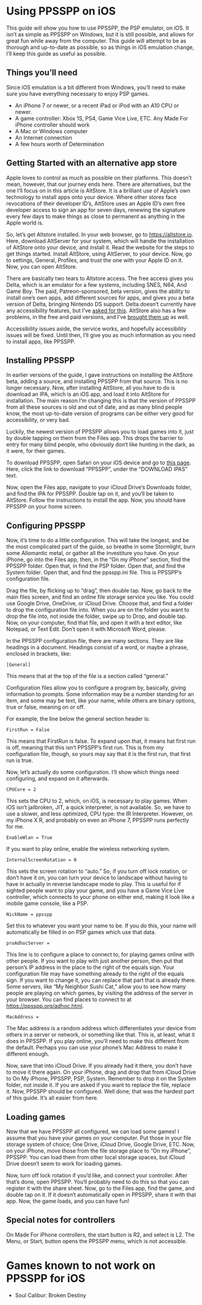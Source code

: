 # Using PPSSPP on iOS

This guide will show you how to use PPSSPP, the PSP emulator, on iOS.
It isn’t as simple as PPSSPP on Windows, but it is still possible, and
allows for great fun while away from the computer. This guide will
attempt to be as thorough and up-to-date as possible, so as things in
iOS emulation change, I’ll keep this guide as useful as possible.

## Things you’ll need

Since iOS emulation is a bit different from Windows, you’ll need to
make sure you have everything necessary to enjoy PSP games.

* An iPhone 7 or newer, or a recent iPad or iPod with an A10 CPU or
newer.
* A game controller: Xbox 1S, PS4, Game Vice Live, ETC. Any Made For
iPhone controller should work
* A Mac or Windows computer
* An Internet connection
* A few hours worth of Determination

## Getting Started with an alternative app store

Apple loves to control as much as possible on their platforms. This
doesn’t mean, however, that our journey ends here. There are
alternatives, but the one I’ll focus on in this article is AltStore.
It is a brilliant use of Apple’s own technology to install apps onto
your device. Where other stores face revocations of their developer
ID’s, AltStore uses an Apple ID’s own free developer access to sign an
app for seven days, renewing the signature every few days to make
things as close to permanent as anything in the Apple world is.

So, let’s get Altstore installed. In your web browser, go to
<https://altstore.io>. Here, download AltServer for your system, which
will handle the installation of AltStore onto your device, and install
it. Read the website for the steps to get things started. Install
AltStore, using AltServer, to your device. Now, go to settings,
General, Profiles, and trust the one with your Apple ID on it. Now,
you can open AltStore.

There are basically two tears to Altstore access. The free access
gives you Delta, which is an emulator for a few systems, including
SNES, N64, And Game Boy. The paid, Patreon-sponsored, beta version,
gives the ability to install one’s own apps, add different sources for
apps, and gives you a beta version of Delta, bringing Nintendo DS
support. Delta doesn’t currently have any accessibility features, but
I’ve [asked for
this](https://github.com/rileytestut/DeltaCore/issues/13). AltStore
also has a few problems, in the free and paid versions, and I’ve
[brought them up](https://github.com/rileytestut/AltStore/issues/145)
as well.

Accessibility issues aside, the service works, and hopefully accessibility
issues will be fixed. Until then, I’ll give you as much information as you need
to install apps, like PPSSPP.

## Installing PPSSPP

In earlier versions of the guide, I gave instructions on installing the AltStore
beta, adding a source, and installing PPSSPP from that source. This is no longer
necessary. Now, after installing AltStore, all you have to do is download an IPA,
which is an iOS app, and load it into AltStore for installation. The main reason
I‘m changing this is that the version of PPSSPP from all these sources is old
and out of date, and as many blind people know, the most up-to-date version of
programs can be either very good for accessibility, or very bad.

Luckily, the newest version of PPSSPP allows you to load games into it, just by
double tapping on them from the Files app. This drops the barrier to entry for
many blind people, who obviously don‘t like hunting in the dark, as it were, for
their games.

To download PPSSPP, open Safari on your iOS device and go to [this page](https://halo-michael.github.io/en_US/).
Here, click the link to download “PPSSPP”, under the “DOWNLOAD IPAS” text.

Now, open the Files app, navigate to your iCloud Drive‘s Downloads folder, and
find the IPA for PPSSPP. Double tap on it, and you‘ll be taken to AltStore.
Follow the instructions to install the app. Now, you should have PPSSPP on your
home screen.

## Configuring PPSSPP

Now, it’s time to do a little configuration. This will take the
longest, and be the most complicated part of the guide, so breathe in
some Stormlight, burn some Allomantic metal, or gather all the
investiture you have. On your iPhone, go into the Files app, then, in
the “On my iPhone” section, find the PPSSPP folder. Open that, in find
the PSP folder. Open that, and find the System folder. Open that, and
find the ppsspp.ini file. This is PPSSPP’s configuration file.

Drag the file, by flicking up to “drag”, then double tap. Now, go back
to the main files screen, and find an online file storage service you
like. You could use Google Drive, OneDrive, or iCloud Drive. Choose
that, and find a folder to drop the configuration file into. When you
are on the folder you want to drop the file into, not inside the
folder, swipe up to Drop, and double tap. Now, on your computer, find
that file, and open it with a text editor, like Notepad, or Text Edit.
Don’t open it with Microsoft Word, please.

In the PPSSPP configuration file, there are many sections. They are
like headings in a document. Headings consist of a word, or maybe a
phrase, enclosed in brackets, like:

	[General]

This means that at the top of the file is a section called “general.”

Configuration files allow you to configure a program by, basically,
giving information to prompts. Some information may be a number
standing for an item, and some may be text, like your name, while
others are binary options, true or false, meaning on or off.

For example, the line below the general section header is:

	FirstRun = False

This means that FirstRun is false. To expand upon that, it means hat
first run is off, meaning that this isn’t PPSSPP’s first run. This is
from my configuration file, though, so yours may say that it is the
first run, that first run is true.

Now, let’s actually do some configuration. I’ll show which things need
configuring, and expand on it afterwards.

	CPUCore = 2

This sets the CPU to 2, which, on iOS, is necessary to play games.
When iOS isn’t jailbroken, JIT, a quick interpreter, is not available.
So, we have to use a slower, and less optimized, CPU type: the IR Interpreter. However, on
my iPhone X R, and probably on even an iPhone 7, PPSSPP runs perfectly
for me.

	EnableWlan = True

If you want to play online, enable the wireless networking system.

	InternalScreenRotation = 0

This sets the screen rotation to “auto.” So, if you turn off lock
rotation, or don’t have it on, you can turn your device to
landscape without having to have in actually in reverse landscape
mode to play. This is useful for if sighted people want to play
your game, and you have a Game Vice Live controller, which
connects to your phone on either end, making it look like a mobile
game console, like a PSP.

	NickName = ppsspp

Set this to whatever you want your name to be. If you do this, your
name will automatically be filled in on PSP games which use that data.

	proAdhocServer = 

This line is to configure a place to connect to, for playing games
online with other people. If you want to play with just another
person, then put that person’s IP address in the place to the right of
the equals sign. Your configuration file may have something already to
the right of the equals sign. If you want to change it, you can
replace that part that is already there. Some servers, like “My
Neighbor Sushi Cat,” allow you to see how many people are playing on
which games, by visiting the address of the server in your browser.
You can find places to connect to at <https://ppsspp.org/adhoc.html>.

	MacAddress = 

The Mac address is a random address which differentiates your device
from others in a server or network, or something like that. This is,
at least, what it does in PPSSPP. If you play online, you’ll need to
make this different from the default. Perhaps you can use your phone’s
Mac Address to make it different enough.

Now, save that into iCloud Drive. If you already had it there, you
don’t have to move it there again. On your iPhone, drag and drop that
from iCloud Drive to On My iPhone, PPSSPP, PSP, System. Remember to
drop it on the System folder, not inside it. If you are asked if
you want to replace the file, replace it. Now, PPSSPP should be
configured. Well done; that was the hardest part of this guide. It’s
all easier from here.

## Loading games

Now that we have PPSSPP all configured, we can load some games! I
assume that you have your games on your computer. Put those in your
file storage system of choice; One Drive, iCloud Drive, Google Drive,
ETC. Now, on your iPhone, move those from the file storage place to
“On my iPhone”, PPSSPP. You can load them from other local storage spaces, but iCloud Drive doesn‘t seem to work for loading games.

Now, turn off lock rotation if you’d like, and connect your
controller. After that’s done, open PPSSPP. You‘ll probably need to do this so that you can register it with the share sheet. Now, go to the Files app, find the game, and double tap on it. If it doesn‘t automatically open in PPSSPP, share it with that app. Now, the game loads, and you can have fun!

## Special notes for controllers

On Made For iPhone controllers, the start button is R2, and select is
L2. The Menu, or Start, button opens the PPSSPP menu, which is not accessible.

# Games known to not work on PPSSPP for iOS

* Soul Calibur: Broken Destiny

